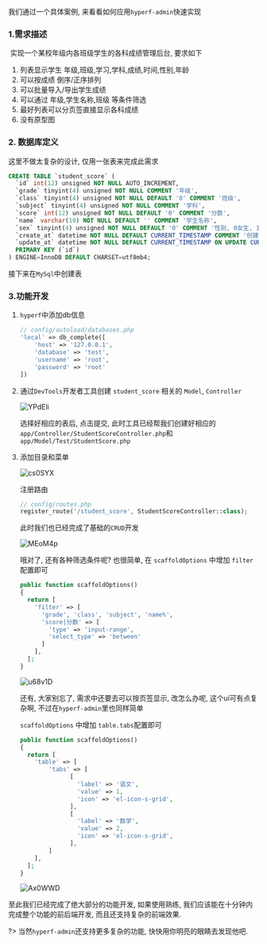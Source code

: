 我们通过一个具体案例, 来看看如何应用`hyperf-admin`快速实现

### 1.需求描述

​	实现一个某校年级内各班级学生的各科成绩管理后台, 要求如下

1.  列表显示学生 年级,班级,学习,学科,成绩,时间,性别,年龄
2.  可以按成绩 倒序/正序排列
3.  可以批量导入/导出学生成绩
4.  可以通过 年级,学生名称,班级 等条件筛选
5.  最好列表可以分页签直接显示各科成绩
6.  没有原型图

### 2. 数据库定义

这里不做太复杂的设计, 仅用一张表来完成此需求

```sql
CREATE TABLE `student_score` (
  `id` int(12) unsigned NOT NULL AUTO_INCREMENT,
  `grade` tinyint(4) unsigned NOT NULL COMMENT '年级',
  `class` tinyint(4) unsigned NOT NULL DEFAULT '0' COMMENT '班级',
  `subject` tinyint(4) unsigned NOT NULL COMMENT '学科',
  `score` int(12) unsigned NOT NULL DEFAULT '0' COMMENT '分数',
  `name` varchar(10) NOT NULL DEFAULT '' COMMENT '学生名称',
  `sex` tinyint(4) unsigned NOT NULL DEFAULT '0' COMMENT '性别, 0女生, 1难受',
  `create_at` datetime NOT NULL DEFAULT CURRENT_TIMESTAMP COMMENT '创建时间',
  `update_at` datetime NOT NULL DEFAULT CURRENT_TIMESTAMP ON UPDATE CURRENT_TIMESTAMP COMMENT '更新时间',
  PRIMARY KEY (`id`)
) ENGINE=InnoDB DEFAULT CHARSET=utf8mb4;
```

接下来在`MySql`中创建表

### 3.功能开发

1.  `hyperf`中添加db信息

    ```php
    // config/autoload/databases.php
    'local' => db_complete([
        'host' => '127.0.0.1',
        'database' => 'test',
        'username' => 'root',
        'password' => 'root'
    ])
    ```

2.  通过`DevTools`开发者工具创建 `student_score` 相关的 `Model`, `Controller`

    ![YPdEli](https://cdn.jsdelivr.net/gh/daodao97/FigureBed@master/uPic/YPdEli.png)

    选择好相应的表后, 点击提交, 此时工具已经帮我们创建好相应的`app/Controller/StudentScoreController.php`和`app/Model/Test/StudentScore.php`

3.  添加目录和菜单

    ![cs0SYX](https://cdn.jsdelivr.net/gh/daodao97/FigureBed@master/uPic/cs0SYX.png)

    注册路由

    ```php
    // config/routes.php
    register_route('/student_score', StudentScoreController::class);
    ```

    此时我们也已经完成了基础的`CRUD`开发

    ![MEoM4p](https://cdn.jsdelivr.net/gh/daodao97/FigureBed@master/uPic/MEoM4p.png)

    哦对了, 还有各种筛选条件呢? 也很简单, 在 `scaffoldOptions` 中增加 `filter`配置即可

    ```php
    public function scaffoldOptions()
    {
      return [
        'filter' => [
          'grade', 'class', 'subject', 'name%',
          'score|分数' => [
            'type' => 'input-range',
            'select_type' => 'between'
          ]
        ],
      ];
    }
    ```

    ![u68v1D](https://cdn.jsdelivr.net/gh/daodao97/FigureBed@master/uPic/u68v1D.png)

    还有, 大家别忘了, 需求中还要去可以按页签显示, 改怎么办呢, 这个ui可有点复杂啊, 不过在`hyperf-admin`里也同样简单

     `scaffoldOptions` 中增加 `table.tabs`配置即可

    ```php
    public function scaffoldOptions()
    {
      return [
        'table' => [
          	'tabs' => [
                  [
                    'label' => '语文',
                    'value' => 1,
                    'icon' => 'el-icon-s-grid',
                  ],
                  [
                    'label' => '数学',
                    'value' => 2,
                    'icon' => 'el-icon-s-grid',
                  ],
            ]
        ],
      ];
    }
    ```

    ![Ax0WWD](https://cdn.jsdelivr.net/gh/daodao97/FigureBed@master/uPic/Ax0WWD.png)

至此我们已经完成了绝大部分的功能开发, 如果使用熟练, 我们应该能在十分钟内完成整个功能的前后端开发, 而且还支持复杂的前端效果.

?> 当然`hyperf-admin`还支持更多复杂的功能, 快快用你明亮的眼睛去发现他吧.

